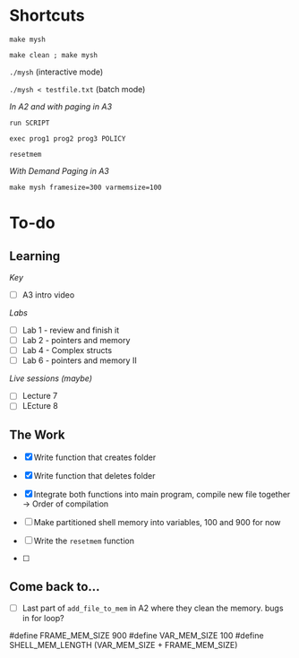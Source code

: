 # Shortcuts

`make mysh`

`make clean ; make mysh`

`./mysh` (interactive mode)

`./mysh < testfile.txt` (batch mode)

*In A2 and with paging in A3*

`run SCRIPT`

`exec prog1 prog2 prog3 POLICY`

`resetmem`

*With Demand Paging in A3*

`make mysh framesize=300 varmemsize=100`


# To-do

## Learning

*Key*
- [ ] A3 intro video

*Labs*

- [ ] Lab 1 - review and finish it
- [ ] Lab 2 - pointers and memory
- [ ] Lab 4 - Complex structs
- [ ] Lab 6 - pointers and memory II

*Live sessions (maybe)*

- [ ] Lecture 7
- [ ] LEcture 8

## The Work

- [x] Write function that creates folder
- [x] Write function that deletes folder
- [x] Integrate both functions into main program, compile new file together -> Order of compilation

- [ ] Make partitioned shell memory into variables, 100 and 900 for now
- [ ] Write the `resetmem` function
- [ ] 

## Come back to...
- [ ] Last part of `add_file_to_mem` in A2 where they clean the memory. bugs in for loop?


#define FRAME_MEM_SIZE 900
#define VAR_MEM_SIZE 100
#define SHELL_MEM_LENGTH (VAR_MEM_SIZE + FRAME_MEM_SIZE)